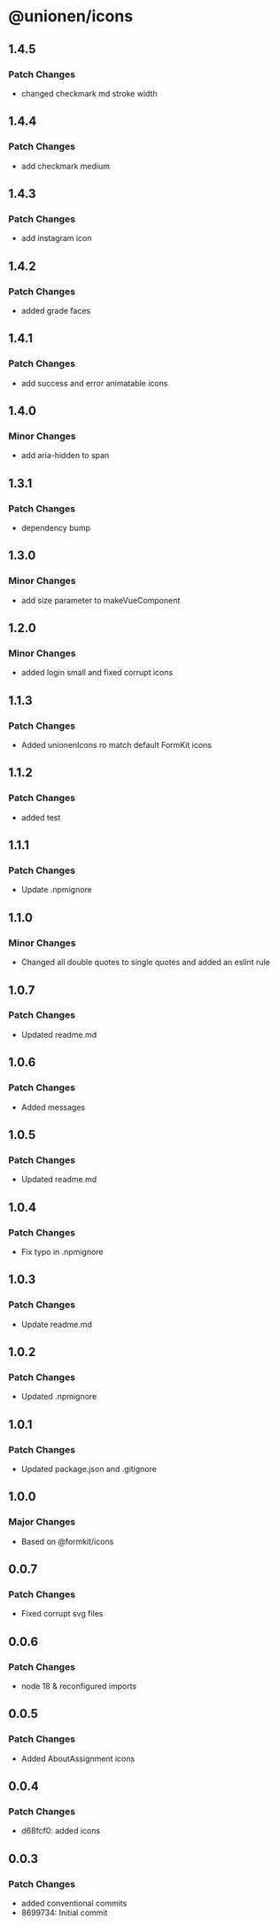 # @unionen/icons

## 1.4.5

### Patch Changes

- changed checkmark md stroke width

## 1.4.4

### Patch Changes

- add checkmark medium

## 1.4.3

### Patch Changes

- add instagram icon

## 1.4.2

### Patch Changes

- added grade faces

## 1.4.1

### Patch Changes

- add success and error animatable icons

## 1.4.0

### Minor Changes

- add aria-hidden to span

## 1.3.1

### Patch Changes

- dependency bump

## 1.3.0

### Minor Changes

- add size parameter to makeVueComponent

## 1.2.0

### Minor Changes

- added login small and fixed corrupt icons

## 1.1.3

### Patch Changes

- Added unionenIcons ro match default FormKit icons

## 1.1.2

### Patch Changes

- added test

## 1.1.1

### Patch Changes

- Update .npmignore

## 1.1.0

### Minor Changes

- Changed all double quotes to single quotes and added an eslint rule

## 1.0.7

### Patch Changes

- Updated readme.md

## 1.0.6

### Patch Changes

- Added messages

## 1.0.5

### Patch Changes

- Updated readme.md

## 1.0.4

### Patch Changes

- Fix typo in .npmignore

## 1.0.3

### Patch Changes

- Update readme.md

## 1.0.2

### Patch Changes

- Updated .npmignore

## 1.0.1

### Patch Changes

- Updated package.json and .gitignore

## 1.0.0

### Major Changes

- Based on @formkit/icons

## 0.0.7

### Patch Changes

- Fixed corrupt svg files

## 0.0.6

### Patch Changes

- node 18 & reconfigured imports

## 0.0.5

### Patch Changes

- Added AboutAssignment icons

## 0.0.4

### Patch Changes

- d68fcf0: added icons

## 0.0.3

### Patch Changes

- added conventional commits
- 8699734: Initial commit

